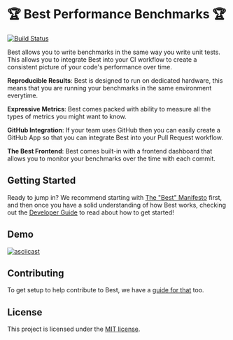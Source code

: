🏆 Best Performance Benchmarks 🏆
================================

 [![Build Status][build icon]][build url]

Best allows you to write benchmarks in the same way you write unit
tests. This allows you to integrate Best into your CI workflow to
create a consistent picture of your code's performance over time.

**Reproducible Results**: Best is designed to run on dedicated hardware,
this means that you are running your benchmarks in the same environment
everytime.

**Expressive Metrics**: Best comes packed with ability to measure all
the types of metrics you might want to know.

**GitHub Integration**: If your team uses GitHub then you can easily
create a GitHub App so that you can integrate Best into your Pull
Request workflow.

**The Best Frontend**: Best comes built-in with a frontend dashboard
that allows you to monitor your benchmarks over the time with each commit.

## Getting Started

Ready to jump in? We recommend starting with [The "Best" Manifesto][best introduction] first, and then once you have a solid understanding of how
Best works, checking out the [Developer Guide][getting started] to read
about how to get started!

## Demo

[![asciicast](https://asciinema.org/a/158780.png)](https://asciinema.org/a/158780)

## Contributing

To get setup to help contribute to Best, we have a [guide for
that](.github/CONTRIBUTING.md) too.

## License

This project is licensed under the [MIT license](LICENSE).

[best introduction]: https://bestjs.dev/guide/introduction
[build icon]: https://github.com/salesforce/best/actions/workflows/tests.yml/badge.svg
[build url]: https://github.com/salesforce/best/actions/workflows/tests.yml
[getting started]: https://bestjs.dev/guide/getting-started
